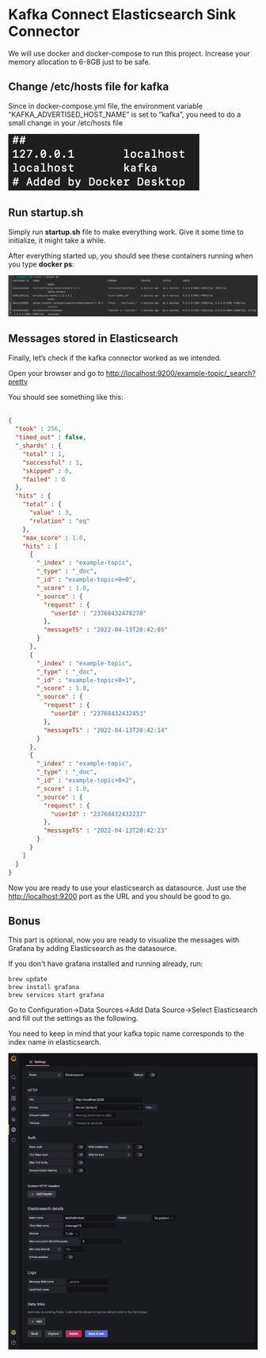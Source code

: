 # Kafka Connect Elasticsearch Sink Connector

We will use docker and docker-compose to run this project. Increase your memory allocation to 6-8GB just to be safe.

## Change /etc/hosts file for kafka

Since in docker-compose.yml file, the environment variable “KAFKA_ADVERTISED_HOST_NAME” is set to “kafka”, you need to do a small change in your /etc/hosts file 

![](images/host.png)

## Run startup.sh

Simply run **startup.sh** file to make everything work. Give it some time to initialize, it might take a while.

After everything started up, you should see these containers running when you type **docker ps**:

![](images/dockerps.png)

## Messages stored in Elasticsearch

Finally, let’s check if the kafka connector worked as we intended.

Open your browser and go to  [http://localhost:9200/example-topic/_search?pretty](http://localhost:9200/example-topic/_search?pretty)

You should see something like this:

```json

{
  "took" : 256,
  "timed_out" : false,
  "_shards" : {
    "total" : 1,
    "successful" : 1,
    "skipped" : 0,
    "failed" : 0
  },
  "hits" : {
    "total" : {
      "value" : 3,
      "relation" : "eq"
    },
    "max_score" : 1.0,
    "hits" : [
      {
        "_index" : "example-topic",
        "_type" : "_doc",
        "_id" : "example-topic+0+0",
        "_score" : 1.0,
        "_source" : {
          "request" : {
            "userId" : "23768432478278"
          },
          "messageTS" : "2022-04-13T20:42:05"
        }
      },
      {
        "_index" : "example-topic",
        "_type" : "_doc",
        "_id" : "example-topic+0+1",
        "_score" : 1.0,
        "_source" : {
          "request" : {
            "userId" : "23768432432453"
          },
          "messageTS" : "2022-04-13T20:42:14"
        }
      },
      {
        "_index" : "example-topic",
        "_type" : "_doc",
        "_id" : "example-topic+0+2",
        "_score" : 1.0,
        "_source" : {
          "request" : {
            "userId" : "23768432432237"
          },
          "messageTS" : "2022-04-13T20:42:23"
        }
      }
    ]
  }
}
```

Now you are ready to use your elasticsearch as datasource. Just use the [http://localhost:9200](http://localhost:9200) port as the URL and you should be good to go.

## Bonus

This part is optional, now you are ready to visualize the messages with Grafana by adding Elasticsearch as the datasource. 

If you don't have grafana installed and running already, run:

```shellscript
brew update
brew install grafana
brew services start grafana
```

Go to Configuration→Data Sources→Add Data Source→Select Elasticsearch and fill out the settings as the following. 

You need to keep in mind that your kafka topic name corresponds to the index name in elasticsearch.

![](images/datasource.png)


